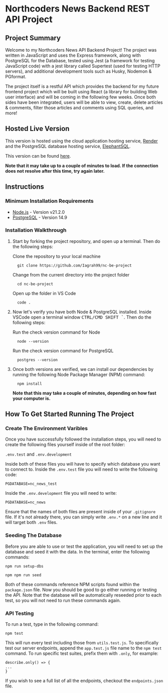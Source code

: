 # Northcoders News Backend REST API Project

## Project Summary

Welcome to my Northcoders News API Backend Project! The project was written in JavaScript and uses the Express framework, along with PostgreSQL for the Database, tested using Jest (a framework for testing JavaScript code) with a jest library called Supertest (used for testing HTTP servers), and additional development tools such as Husky, Nodemon & PGformat.

The project itself is a restful API which provides the backend for my future frontend project which will be built using React (a library for building Web user interface) and will be coming in the following few weeks. Once both sides have been integrated, users will be able to view, create, delete articles & comments, filter those articles and comments using SQL queries, and more!

## Hosted Live Version

This version is hosted using the cloud application hosting service, <a href="https://render.com/">Render</a> and the PostgreSQL database hosting service, <a href="https://www.elephantsql.com/">ElephantSQL</a>. 

This version can be found <a href="https://nc-news-project-imqq.onrender.com/api" target="_blank">here</a>.

**Note that it may take up to a couple of minutes to load. If the connection does not resolve after this time, try again later.**

## Instructions

### Minimum Installation Requirements

<ul>
  <li><a href="https://nodejs.org/en" target="_blank">Node.js</a> - Version v21.2.0</li>
  <li><a href="https://www.postgresql.org/" target="_blank">PostgreSQL</a> - Version 14.9</li>
</ul>

### Installation Walkthrough

<ol>
<li> Start by forking the project repository, and open up a terminal. Then do the following steps:
<p>
Clone the repository to your local machine
  
 ```
   git clone https://github.com/Iagrah99/nc-be-project
 ```
Change from the current directory into the project folder

 ```
   cd nc-be-project
 ```
Open up the folder in VS Code

 ```
   code .
 ```
</p>
</li>

<li> Now let's verify you have both Node & PostgreSQL installed. Inside VSCode open a terminal window <kbd>CTRL/CMD SHIFT `</kbd>. Then do the following steps:
<p>
Run the check version command for Node

```
  node --version
```
Run the check version command for PostgreSQL
```
  postgres --version
```
</p>
  
</li> 

<li> Once both versions are verified, we can install our dependencies by running the following Node Package Manager (NPM) command: 
<p>
  
```
  npm install
```
**Note that this may take a couple of minutes, depending on how fast your computer is.**
</p>

</li>
  
</ol>

## How To Get Started Running The Project

### Create The Environment Varibles

Once you have successfully followed the installation steps, you will need to create the following files yourself inside of the root folder: 

`.env.test` and `.env.development`

Inside both of these files you will have to specify which database you want to connect to. Inside the `.env.test` file you will need to write the following code:

```
PGDATABASE=nc_news_test
```

Inside the `.env.development` file you will need to write:

```
PGDATABASE=nc_news
```

Ensure that the names of both files are present inside of your `.gitignore` file. If it's not already there, you can simply write `.env.*` on a new line and it will target both `.env` files.

### Seeding The Database

Before you are able to use or test the application, you will need to set up the database and seed it with the data. In the terminal, enter the following commands: 

```
npm run setup-dbs
```

```
npm npm run seed
```
Both of these commands reference NPM scripts found within the `package.json` file. Now you should be good to go either running or testing the API.
Note that the database will be automatically reseeded prior to each test, so you will not need to run these commands again.

### API Testing

To run a test, type in the following command: 
```
npm test
```
This will run every test including those from `utils.test.js`. To specifically test our server endpoints, append the `app.test.js` file name to the `npm test` command.
To run specific test suites, prefix them with `.only`, for example:
```
describe.only() => {
...
}
```
If you wish to see a full list of all the endpoints, checkout the `endpoints.json` file.
